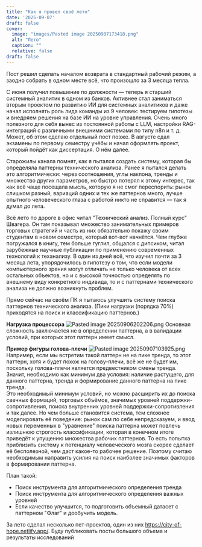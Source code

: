 ```yaml
---
title: "Как я провел своё лето"
date: '2025-09-07'
draft: false
cover:
  image: "images/Pasted image 20250907173418.png"
  alt: "Лето"
  caption: ""
  relative: false
draft: false
---
```



Пост решил сделать началом возврата в стандартный рабочий режим, а заодно собрать в одном месте всё, что произошло за 3 месяца тепла.

С июня получил повышение по должности — теперь я старший системный аналитик в одном из банков. Активнее стал заниматься вторым проектом по развитию ИИ для системных аналитиков и даже начал исполнять роль лида команды из 9 человек: тестируем гипотезы и внедряем решения на базе ИИ на уровне управления. Очень много полезного для себя вынес из постоянной работы с LLM, настройки RAG-интеграций с различными внешними системами по типу n8n и т. д. Может, об этом сделаю отдельный пост позже. В августе сдал экзамены по первому семестру учёбы и начал оформлять проект, который пойдёт как диссертация. О нём далее.

Старожилы канала помнят, как я пытался создать систему, которая бы определяла паттерны технического анализа. Ранее я пытался делать это алгоритмически: через соотношения, углы наклона, тренды и множество других параметров, но быстро потерял к этому интерес, так как всё чаще посещала мысль, которую я не смог переспорить: рынок слишком разный, вариаций одних и тех же паттернов много, лучше опытного человеческого глаза с работой никто не справится — так я думал до лета.

Всё лето по дороге в офис читал "Технический анализ. Полный курс" Швагера. Он там показывал множество занимательных примеров торговых стратегий и часть из них обязательно покажу своим студентам в новом семестре, который вот-вот начнётся. Чем глубже погружался в книгу, тем больше гуглил, общался с дипсиком, читал зарубежные научные публикации по применению современных технологий к теханализу. В один из дней всё, что изучил почти за 3 месяца лета, упорядочилось в гипотезу о том, что если модели компьютерного зрения могут отличать не только человека от всех остальных объектов, но и с высокой точностью определять по внешнему виду конкретного индивида, то и с паттернами технического анализа не должно возникнуть проблем.

Прямо сейчас на своём ПК я пытаюсь улучшить систему поиска паттернов технического анализа. (Пики нагрузки (порядка 70%) приходятся на поиск и классификацию паттернов.)

**Нагрузка процессора**
![Pasted image 20250906202206.png](/images/Pasted%20image%2020250906202206.png)
Основная сложность заключается не в определении паттерна, а в валидации условий, при которых этот паттерн имеет смысл.

**Пример фигуры голова-плечи**
![Pasted image 20250907103925.png](/images/Pasted%20image%2020250907103925.png)
Например, если мы встретим такой паттерн не на пике тренда, то этот паттерн, хотя и будет похож на голову-плечи, всё же не будет им, поскольку голова-плечи является предвестником смены тренда. Значит, необходимо как минимум два условия: наличие растущего, для данного паттерна, тренда и формирование данного паттерна на пике тренда.  
Это необходимый минимум условий, но можно расширить их до поиска свечных формаций, торговых объёмов, значимых уровней поддержки-сопротивления, поиска внутренних уровней поддержки-сопротивления и так далее. Но чем больше становится система, тем сложнее моделировать её поведение: рынок сам по себе непредсказуем, и ввод новых переменных в "уравнение" поиска паттерна может повлечь излишнюю строгость классификации, которая в конечном итоге приведёт к упущению множества рабочих паттернов. То есть попытка приблизить систему к потенциалу человеческого мозга скорее сделает её бесполезной, чем даст какое-то рабочее решение. Поэтому считаю необходимым направить усилия на поиск наиболее значимых факторов в формировании паттерна.

План такой:
- Поиск инструмента для алгоритмического определения тренда 
- Поиск инструмента для алгоритмического определения важных уровней
- Если качество улучшится, то подготовить объемный датасет с паттерном "Флаг" и дообучить модель.

За лето сделал несколько пет-проектов, один из них https://city-of-hope.netlify.app/.
Буду публиковать посты большого объема и результаты исследований
